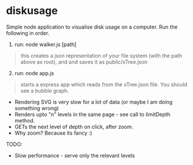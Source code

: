 diskusage
=========

Simple node application to visualise disk usage on a computer. Run the following in order.

1. run: node walker.js [path]
> this creates a json representation of your file system (with the path above as root), and
> and saves it as public/xTree.json

2. run: node app.js
> starts a express app which reads from the xTree.json file. You should see a bubble graph.
  * Rendering SVG is very slow for a lot of data (or maybe I am doing something wrong)
  * Renders upto "n" levels in the same page - see call to limitDepth method.
  * GETs the next level of depth on click, after zoom.
  * Why zoom? Because its fancy :)

TODO: 
* Slow performance - serve only the relevant levels



